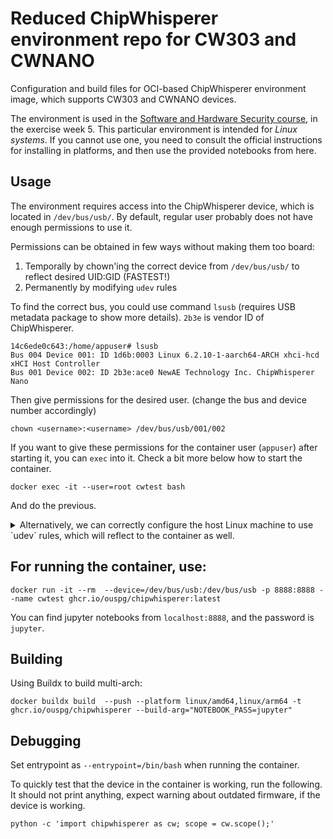 
# Reduced ChipWhisperer environment repo for CW303 and CWNANO

Configuration and build files for OCI-based ChipWhisperer environment image, which supports CW303 and CWNANO devices.

The environment is used in the [Software and Hardware Security course](https://github.com/ouspg/SoftwareHardwareSec), in the exercise week 5.
This particular environment is intended for *Linux systems*.
If you cannot use one, you need to consult the official instructions for installing in platforms, and then use the provided notebooks from here.

## Usage

The environment requires access into the ChipWhisperer device, which is located in `/dev/bus/usb/`.
By default, regular user probably does not have enough permissions to use it.

Permissions can be obtained in few ways without making them too board:

1. Temporally by chown'ing the correct device from `/dev/bus/usb/` to reflect desired UID:GID (FASTEST!)
2. Permanently by modifying `udev` rules

To find the correct bus, you could use command `lsusb` (requires USB metadata package to show more details).
`2b3e` is vendor ID of ChipWhisperer.

```console
14c6ede0c643:/home/appuser# lsusb
Bus 004 Device 001: ID 1d6b:0003 Linux 6.2.10-1-aarch64-ARCH xhci-hcd xHCI Host Controller
Bus 001 Device 002: ID 2b3e:ace0 NewAE Technology Inc. ChipWhisperer Nano
```

Then give permissions for the desired user. (change the bus and device number accordingly)
```console
chown <username>:<username> /dev/bus/usb/001/002
```
If you want to give these permissions for the container user (`appuser`) after starting it, you can `exec` into it.
Check a bit more below how to start the container.
```console
docker exec -it --user=root cwtest bash
```
And do the previous.

<details>
<summary>Alternatively, we can correctly configure the host Linux machine to use `udev` rules, which will reflect to the container as well.</summary>

This means that `udev` rules have been applied, as described in the file [50-newae.rules.](50-newae.rules)

To set `udev` correctly, copy it as:

```console
sudo cp 50-newae.rules /etc/udev/rules.d/
```
Create group `chipwhisperer` and add it to your user

```console
sudo groupadd -g 1999 chipwhisperer
sudo usermod -aG $USER
```

Now, you will need to reboot.

These rules will set correct group permission (of group `chipwhisperer`) for the devices when they appear in `/dev/bus/usb` directory.
We could use `udev` rules inside the container as well if we ran the container as privileged, but we will avoid that.

> **Note**
> The group ID must be the same in the container as in the host system for non-root user to work.

Currently, gid is `1999` in the container.
</details>


## For running the container, use:

```console
docker run -it --rm  --device=/dev/bus/usb:/dev/bus/usb -p 8888:8888 --name cwtest ghcr.io/ouspg/chipwhisperer:latest
```

You can find jupyter notebooks from `localhost:8888`, and the password is `jupyter`.


## Building

Using Buildx to build multi-arch:
```console
docker buildx build  --push --platform linux/amd64,linux/arm64 -t ghcr.io/ouspg/chipwhisperer --build-arg="NOTEBOOK_PASS=jupyter"
```

## Debugging

Set entrypoint as `--entrypoint=/bin/bash` when running the container.


To quickly test that the device in the container is working, run the following.
It should not print anything, expect warning about outdated firmware, if the device is working.

```console
python -c 'import chipwhisperer as cw; scope = cw.scope();'
```
